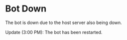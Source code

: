 # Bot Down
The bot is down due to the host server also being down.

Update (3:00 PM): The bot has been restarted.